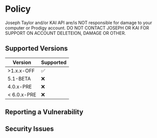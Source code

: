 # Policy
Joseph Taylor and/or KAI API are/is NOT responsible for damage to your computer or Prodigy account. DO NOT CONTACT JOSEPH OR KAI FOR SUPPORT ON ACCOUNT DELETEION, DAMAGE OR OTHER. 
## Supported Versions


| Version | Supported          |
| ------- | ------------------ |
| >1.x.x-OFF| :white_check_mark: |
| 5.1-BETA   | :x:                |
| 4.0.x-PRE   | :x: |
| < 6.0.x-PRE   | :x:                |

## Reporting a Vulnerability

## Security Issues
 

